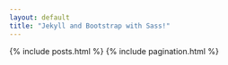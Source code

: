 ```yaml
---
layout: default
title: "Jekyll and Bootstrap with Sass!"
---
```


{% include posts.html %}
{% include pagination.html %}